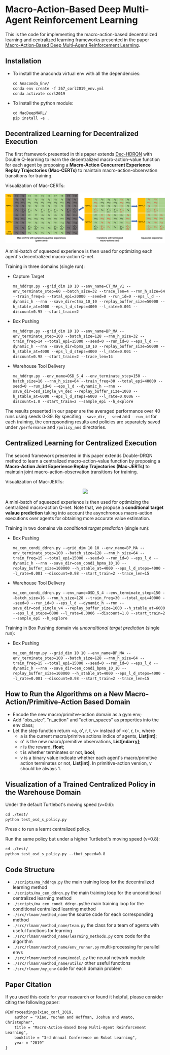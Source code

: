 # Macro-Action-Based Deep Multi-Agent Reinforcement Learning

This is the code for implementing the macro-action-based decentralized learning and centralized learning frameworks presented in the paper [Macro-Action-Based Deep Multi-Agent Reinforcement Learning](https://drive.google.com/file/d/1R5bh7Hqs_Dhzz7FMmPP8TmMmk_IppcWL/view).

## Installation

- To install the anaconda virtual env with all the dependencies:
  ```
  cd Anaconda_Env/
  conda env create -f 367_corl2019_env.yml
  conda activate corl2019
  ```
- To install the python module:
  ```
  cd MacDeepMARL/
  pip install -e .
  ```
## Decentralized Learning for Decentralized Execution

The first framework presented in this paper extends [Dec-HDRQN](https://arxiv.org/pdf/1703.06182.pdf) with Double Q-learning to learn the decentralized macro-action-value function for each agent by proposing a **Macro-Action Concurrent Experience Replay Trajectories (Mac-CERTs)** to maintain macro-action-observation transitions for training.

Visualization of Mac-CERTs:

![](https://github.com/yuchen-x/CoRL2019/blob/master/images/dec_buffer.png)

A mini-batch of squeezed experience is then used for optimizing each agent's decentralized macro-action Q-net.

Training in three domains (single run):
- Capture Target
  ```
  ma_hddrqn.py --grid_dim 10 10 --env_name=CT_MA_v1 --env_terminate_step=60 --batch_size=32 --trace_len=4 --rnn_h_size=64 --train_freq=5 --total_epi=20000 --seed=0 --run_id=0 --eps_l_d --dynamic_h --rnn --save_dir=ctma_10_10 --replay_buffer_size=50000 --h_stable_at=4000 --eps_l_d_steps=4000 --l_rate=0.001 --discount=0.95 --start_train=2
  ```
- Box Pushing
  ```
  ma_hddrqn.py --grid_dim 10 10 --env_name=BP_MA --env_terminate_step=100 --batch_size=128 --rnn_h_size=32 --train_freq=14 --total_epi=15000 --seed=0 --run_id=0 --eps_l_d --dynamic_h --rnn --save_dir=bpma_10_10 --replay_buffer_size=50000 --h_stable_at=4000 --eps_l_d_steps=4000 --l_rate=0.001 --discount=0.98 --start_train=2 --trace_len=14
  ```
- Warehouse Tool Delivery
  ```
  ma_hddrqn.py --env_name=OSD_S_4 --env_terminate_step=150 --batch_size=16 --rnn_h_size=64 --train_freq=30 --total_epi=40000 --seed=0 --run_id=0 --eps_l_d --dynamic_h --rnn --save_dir=osd_single_v4_dec --replay_buffer_size=1000 --h_stable_at=6000 --eps_l_d_steps=6000 --l_rate=0.0006 --discount=1.0 --start_train=2 --sample_epi --h_explore
  ```
  
The results presented in our paper are the averaged performance over 40 runs using seeds 0-39. By specifing `--save_dir`, `--seed` and `--run_id` for each training, the correpsonding results and policies are separately saved under `/performance` and `/policy_nns` directories.

## Centralized Learning for Centralized Execution

The second framework presented in this paper extends Double-DRQN method to learn a centralized macro-action-value function by proposing a **Macro-Action Joint Experience Replay Trajectories (Mac-JERTs)** to maintain joint macro-action-observation transitions for training.

Visualization of Mac-JERTs:
<p align="center">
  <img src="https://github.com/yuchen-x/MacDeepMARL/blob/master/images/cen_buffer.png" width="70%">
</p>

A mini-batch of squeezed experience is then used for optimizing the centralized macro-action Q-net. Note that, we propose a **conditional target valaue prediction** taking into account the asynchronous macro-action executions over agents for obtaining more accurate value estimation.

Training in two domains via *conditional target prediction* (single run):

- Box Pushing
  ```
  ma_cen_condi_ddrqn.py --grid_dim 10 10 --env_name=BP_MA --env_terminate_step=100 --batch_size=128 --rnn_h_size=64 --train_freq=15 --total_epi=15000 --seed=0 --run_id=0 --eps_l_d --dynamic_h --rnn --save_dir=cen_condi_bpma_10_10 --replay_buffer_size=100000 --h_stable_at=4000 --eps_l_d_steps=4000 --l_rate=0.001 --discount=0.98 --start_train=2 --trace_len=15
  ```
- Warehouse Tool Delivery
  ```
  ma_cen_condi_ddrqn.py --env_name=OSD_S_4 --env_terminate_step=150 --batch_size=16 --rnn_h_size=128 --train_freq=30 --total_epi=40000 --seed=0 --run_id=0 --eps_l_d --dynamic_h --rnn --save_dir=osd_single_v4 --replay_buffer_size=1000 --h_stable_at=6000 --eps_l_d_steps=6000 --l_rate=0.0006 --discount=1.0 --start_train=2 --sample_epi --h_explore
  ```
Training in Box Pushing domain via *unconditional target prediction* (single run):

- Box Pushing
  ```
  ma_cen_ddrqn.py --grid_dim 10 10 --env_name=BP_MA --env_terminate_step=100 --batch_size=128 --rnn_h_size=64 --train_freq=15 --total_epi=15000 --seed=0 --run_id=0 --eps_l_d --dynamic_h --rnn --save_dir=cen_condi_bpma_10_10 --replay_buffer_size=100000 --h_stable_at=4000 --eps_l_d_steps=4000 --l_rate=0.001 --discount=0.98 --start_train=2 --trace_len=15
  ```

## How to Run the Algorithms on a New Macro-Action/Primitive-Action Based Domain

- Encode the new macro/primitve-action domain as a gym env;
- Add "obs_size", "n_action" and "action_spaces" as properties into the env class;
- Let the step function return <a, o', r, t, v> instead of <o', r, t>, where
  - a is the current macro/primitve actions indice of agents, **List[int]**; 
  - o' is the new macro/premitive observations, **List[ndarry]**; 
  - r is the reward, **float**; 
  - t is whether terminates or not, **bool**;
  - v is a binary value indicate whether each agent's macro/primitive action terminates or not, **List[int]**. In primitive-action version, v should be always 1.

## Visualization of a Trained Centralized Policy in the Warehouse Domain

Under the default Turtlebot's moving speed (v=0.6):
  ```
  cd ./test/
  python test_osd_s_policy.py
  ```
Press `c` to run a learnt centralized policy.

Run the same policy but under a higher Turtlebot's moving speed (v=0.8):
  ```
  cd ./test/
  python test_osd_s_policy.py --tbot_speed=0.8
  ```

## Code Structure
- `./scripts/ma_hddrqn.py` the main training loop for the decentralized learning method
- `./scripts/ma_cen_ddrqn.py` the main training loop for the unconditional centralized learning method 
- `./scripts/ma_cen_condi_ddrqn.py`the main training loop for the conditional centralized learning method
- `./src/rlmamr/method_name` the source code for each corresponding method
- `./src/rlmamr/method_name/team.py` the class for a team of agents with useful functions for learning
- `./src/rlmamr/method_name/learning_methods.py` core code for the algorithm
- `./src/rlmamr/method_name/env_runner.py` multi-processing for parallel envs
- `./src/rlmamr/method_name/model.py` the neural network module
- `./src/rlmamr/method_name/utils/` other useful functions
- `./src/rlmamr/my_env` code for each domain problem

## Paper Citation
If you used this code for your reasearch or found it helpful, please consider citing the following paper:
```
@InProceedings{xiao_corl_2019,
    author = "Xiao, Yuchen and Hoffman, Joshua and Amato, Christopher",
    title = "Macro-Action-Based Deep Multi-Agent Reinforcement Learning",
    booktitle = "3rd Annual Conference on Robot Learning",
    year = "2019"
}
```
